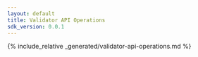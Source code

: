 ```yaml
---
layout: default
title: Validator API Operations
sdk_version: 0.0.1
---
```


{% include_relative _generated/validator-api-operations.md %}
